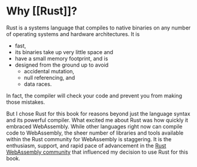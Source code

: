 # Why [[Rust]]?

Rust is a systems language that compiles to native binaries on any number of operating systems and hardware architectures. It is 
- fast, 
- its binaries take up very little space and 
- have a small memory footprint, and is 
- designed from the ground up to avoid 
	- accidental mutation, 
	- null referencing, and 
	- data races.

In fact, the compiler will check your code and prevent you from making those mistakes.

But I chose Rust for this book for reasons beyond just the language syntax and its powerful compiler. What excited me about Rust was how quickly it embraced WebAssembly. While other languages right now can compile code to WebAssembly, the sheer number of libraries and tools available within the Rust community for WebAssembly is staggering. It is the enthusiasm, support, and rapid pace of advancement in the [Rust WebAssembly community](https://rustwasm.github.io/) that influenced my decision to use Rust for this book.
